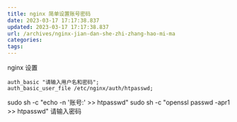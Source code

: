 ```yaml
---
title: nginx 简单设置账号密码
date: 2023-03-17 17:17:38.837
updated: 2023-03-17 17:17:38.837
url: /archives/nginx-jian-dan-she-zhi-zhang-hao-mi-ma
categories: 
tags: 
---
```


nginx 设置
```
auth_basic "请输入用户名和密码";
auth_basic_user_file /etc/nginx/auth/htpasswd;
```
sudo sh -c "echo -n '账号:' >> htpasswd"
sudo sh -c "openssl passwd -apr1 >> htpasswd"
请输入密码
